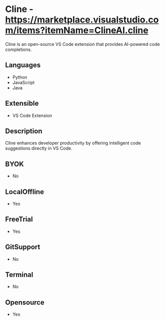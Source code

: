 # Cline - https://marketplace.visualstudio.com/items?itemName=ClineAI.cline
Cline is an open-source VS Code extension that provides AI-powered code completions.
## Languages       
 - Python       
 - JavaScript       
 - Java       
## Extensible       
 - VS Code Extension       
## Description       
 Cline enhances developer productivity by offering intelligent code suggestions directly in VS Code.       
## BYOK       
 - No       
## LocalOffline       
 - Yes       
## FreeTrial       
 - Yes       
## GitSupport       
 - No       
## Terminal       
 - No       
## Opensource       
 - Yes
